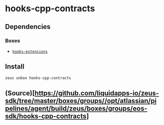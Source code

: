 
hooks-cpp-contracts 
====================




## Dependencies
### Boxes
* [`hooks-extensions`](hooks-extensions.md)




## Install
```bash
zeus unbox hooks-cpp-contracts
```







## (Source)[https://github.com/liquidapps-io/zeus-sdk/tree/master/boxes/groups//opt/atlassian/pipelines/agent/build/zeus/boxes/groups/eos-sdk/hooks-cpp-contracts]
